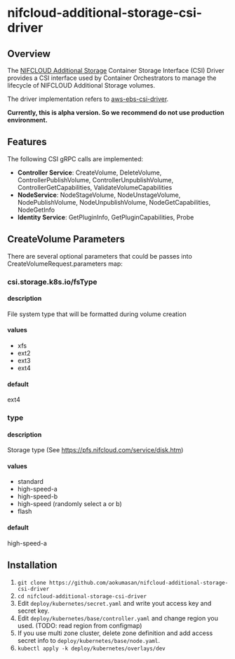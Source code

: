 # nifcloud-additional-storage-csi-driver

## Overview

The [NIFCLOUD Additional Storage](https://pfs.nifcloud.com/service/disk.htm) Container Storage Interface (CSI) Driver provides a CSI interface used by Container Orchestrators to manage the lifecycle of NIFCLOUD Additional Storage volumes.

The driver implementation refers to [aws-ebs-csi-driver](https://github.com/kubernetes-sigs/aws-ebs-csi-driver).

**Currently, this is alpha version. So we recommend do not use production environment.**

## Features

The following CSI gRPC calls are implemented:

* **Controller Service**: CreateVolume, DeleteVolume, ControllerPublishVolume, ControllerUnpublishVolume, ControllerGetCapabilities, ValidateVolumeCapabilities
* **NodeService**: NodeStageVolume, NodeUnstageVolume, NodePublishVolume, NodeUnpublishVolume, NodeGetCapabilities, NodeGetInfo
* **Identity Service**: GetPluginInfo, GetPluginCapabilities, Probe


## CreateVolume Parameters

There are several optional parameters that could be passes into CreateVolumeRequest.parameters map:

### csi.storage.k8s.io/fsType
#### description

File system type that will be formatted during volume creation

#### values

* xfs
* ext2
* ext3
* ext4

#### default

ext4

### type
#### description

Storage type (See https://pfs.nifcloud.com/service/disk.htm)

#### values

* standard
* high-speed-a
* high-speed-b
* high-speed (randomly select a or b)
* flash

#### default

high-speed-a


## Installation

1. `git clone https://github.com/aokumasan/nifcloud-additional-storage-csi-driver`
1. `cd nifcloud-additional-storage-csi-driver`
1. Edit `deploy/kubernetes/secret.yaml` and write yout access key and secret key.
1. Edit `deploy/kubernetes/base/controller.yaml` and change region you used. (TODO: read region from configmap)
1. If you use multi zone cluster, delete zone definition and add access secret info to `deploy/kubernetes/base/node.yaml`.
1. `kubectl apply -k deploy/kubernetes/overlays/dev`
